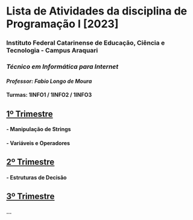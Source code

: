 # Lista de Atividades da disciplina de Programação I [2023]
### **Instituto Federal Catarinense de Educação, Ciência e Tecnologia - Campus Araquari**
### _Técnico em Informática para Internet_
#### _Professor: Fabio Longo de Moura_
#### Turmas: 1INFO1 / 1INFO2 / 1INFO3
## **<u>[1º Trimestre](https://github.com/ldmfabio/listaAtividades_Programacao_2023/tree/master/1_trimestre)</u>**
#### - Manipulação de Strings
#### - Variáveis e Operadores

## **<u>[2º Trimestre](https://github.com/ldmfabio/listaAtividades_Programacao_2023/tree/master/2_trimestre)</u>**
#### - Estruturas de Decisão

## **<u>[3º Trimestre](https://github.com/ldmfabio/listaAtividades_Programacao_2023/tree/master/3_trimestre)</u>**
#### ...